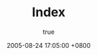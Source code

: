 ---
title: Index
language: en
author:
  display_name: 小飞熊
  login: fbbear
  email: fbbear@sina.com
  url: 'https://lfbear.com'
author_login: fbbear
author_email: fbbear@sina.com
author_url: 'https://lfbear.com'
wordpress_id: 27
date: '2005-08-24 17:05:00 +0800'
categories:
  - 自言自语
tags:
  - 无聊
comments: []
abbrlink: 1
---